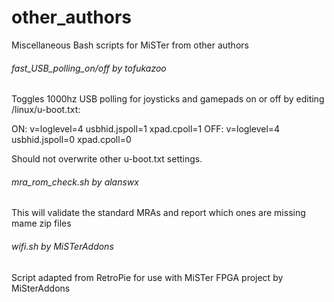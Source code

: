 # other_authors
Miscellaneous Bash scripts for MiSTer from other authors


###### fast_USB_polling_on/off by tofukazoo

Toggles 1000hz USB polling for joysticks and gamepads on or off by editing /linux/u-boot.txt:
   
   ON:  v=loglevel=4 usbhid.jspoll=1 xpad.cpoll=1
   OFF: v=loglevel=4 usbhid.jspoll=0 xpad.cpoll=0

Should not overwrite other u-boot.txt settings.

###### mra_rom_check.sh by alanswx

This will validate the standard MRAs and report which ones are missing mame zip files

###### wifi.sh by MiSTerAddons

Script adapted from RetroPie for use with MiSTer FPGA project by MiSterAddons


